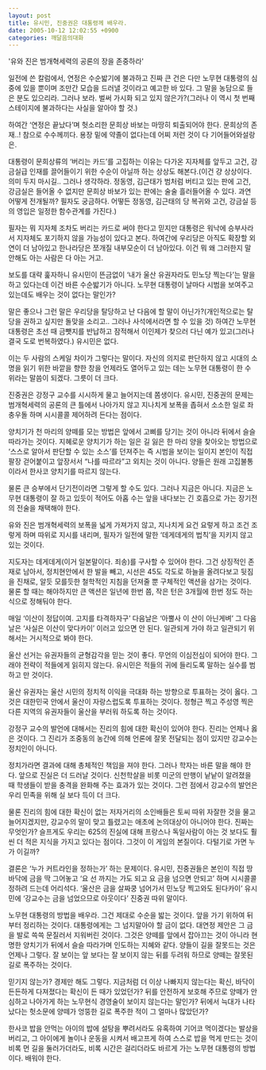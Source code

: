```yaml
---
layout: post
title: 유시민, 진중권은 대통령께 배우라.
date: 2005-10-12 12:02:55 +0900
categories: 깨달음의대화
---
```

'유와 진은 범개혁세력의 공론의 장을 존중하라'
  

  
일전에 쓴 칼럼에서, 연정은 수순밟기에 불과하고 진짜 큰 건은 다만 노무현 대통령의 심중에 있을 뿐이며 조만간 모습을 드러낼 것이라고 예고한 바 있다. 그 말을 농담으로 들은 분도 있으리라. 그러나 보라. 벌써 가시화 되고 있지 않은가?(그러나 이 역시 첫 번째 스테이지에 불과하다는 사실을 알아야 할 것.)
  

  
하여간 ‘연정은 끝났다’며 헛소리한 문희상 바보는 마땅히 퇴출되어야 한다. 문희상의 존재..! 참으로 수수께끼다. 용장 밑에 약졸이 없다는데 어찌 저런 것이 다 기어들어와설랑은. 
  

  
대통령이 문희상류의 ‘버리는 카드’를 고집하는 이유는 다가온 지자체를 앞두고 고건, 강금실급 인재를 끌어들이기 위한 수순이 아닐까 하는 상상도 해본다.(이건 걍 상상이다. 의미 두지 마시길.. 그러나 생각하라. 정동영, 김근태가 범처럼 버티고 있는 판에 고건, 강금실은 들어올 수 없지만 문희상 바보가 있는 판에는 술술 흘러들어올 수 있다. 과연 어떻게 전개될까? 필자도 궁금하다. 어떻든 정동영, 김근태의 당 복귀와 고건, 강금실 등의 영입은 일정한 함수관계를 가진다.)
  

  
필자는 뭐 지자체 조차도 버리는 카드로 써야 한다고 믿지만 대통령은 워낙에 승부사라서 지자체도 포기하지 않을 가능성이 있다고 본다. 하여간에 우리당은 아직도 확장할 외연이 더 남아있고 한나라당은 쪼개질 내부모순이 더 남아있다. 이건 뭐 왜 그러한지 말 안해도 아는 사람은 다 아는 거고. 
  

  
보도를 대략 훑자하니 유시민이 뜬금없이 ‘내가 울산 유권자라도 민노당 찍는다’는 말을 하고 있다는데 이건 바른 수순밟기가 아니다. 노무현 대통령이 날마다 시범을 보여주고 있는데도 배우는 것이 없다는 말인가? 
  

  
말은 좋으나 그런 말은 우리당을 탈당하고 난 다음에 할 말이 아닌가?(개인적으로는 탈당을 권하고 싶지만 돌맞을 소리고.. 그러나 사석에서라면 할 수 있을 것) 하여간 노무현 대통령은 초선 때 금뺏지를 반납하고 잠적해서 이인제가 찾으러 다닌 예가 있고(그러나 결국 도로 번복하였다.) 유시민은 없다. 
  

  
이는 두 사람의 스케일 차이가 그렇다는 말이다. 자신의 의지로 판단하지 않고 시대의 소명을 읽기 위한 바깥을 향한 창을 언제라도 열어두고 있는 데는 노무현 대통령이 한 수 위라는 말씀이 되겠다. 그릇이 더 크다. 
  

  
진중권은 강정구 교수를 시시하게 물고 늘어지는데 쫌생이다. 유시민, 진중권의 문제는 범개혁세력의 공론의 큰 틀에서 나아가지 않고 지나치게 보폭을 좁혀서 소소한 일로 좌충우돌 하며 시시콜콜 제어하려 든다는 점이다. 
  

  
양치기가 천 마리의 양떼를 모는 방법은 앞에서 고삐를 당기는 것이 아니라 뒤에서 슬슬 따라가는 것이다. 지혜로운 양치기가 하는 일은 길 잃은 한 마리 양을 찾아오는 방법으로 ‘스스로 알아서 판단할 수 있는 소스’를 던져주는 즉 시범을 보이는 일이지 본인이 직접 팔장 걷어붙이고 앞장서서 “나를 따르라”고 외치는 것이 아니다. 양들은 원래 고집불통이라서 한사코 양치기를 따르지 않는다. 
  

  
물론 큰 승부에서 단기전이라면 그렇게 할 수도 있다. 그러나 지금은 아니다. 지금은 노무현 대통령이 잘 하고 있듯이 적어도 아홉 수는 앞을 내다보는 긴 호흡으로 가는 장기전의 전술을 채택해야 한다. 
  

  
유와 진은 범개혁세력의 보폭을 넓게 가져가지 않고, 지나치게 요건 요렇게 하고 조건 조렇게 하며 따위로 지시를 내리며, 필자가 일전에 말한 ‘데게데게의 법칙’을 지키지 않고 있는 것이다. 
  

  
지도자는 데게데게(이거 일본말이다. 죄송)를 구사할 수 있어야 한다. 그건 상징적인 존재로 남아서, 정치현안에서 한 발을 빼고, 시선은 45도 각도로 하늘을 올려다보고 뒷짐을 진채로, 알듯 모를듯한 철학적인 지침을 던져줄 뿐 구체적인 액션을 삼가는 것이다. 물론 할 때는 해야하지만 큰 액션은 일년에 한번 쯤, 작은 턴은 3개월에 한번 정도 하는 식으로 정해둬야 한다. 
  

  
매일 ‘이산이 정답이여. 고지를 타격하자구’ 다음날은 ‘아뿔사 이 산이 아닌게벼’ 그 다음날은 ‘사실은 이산이 맞다카이’ 이러고 있으면 안 된다. 일관되게 가야 하고 일관되기 위해서는 거시적으로 봐야 한다. 
  

  
울산 선거는 유권자들의 균형감각을 믿는 것이 좋다. 무언의 이심전심이 되어야 한다. 그래야 전략이 적들에게 읽히지 않는다. 유시민은 적들의 귀에 들리도록 말하는 실수를 범하고 만 것이다. 
  

  
울산 유권자는 울산 시민의 정치적 이익을 극대화 하는 방향으로 투표하는 것이 옳다. 그것은 대한민국 안에서 울산이 자랑스럽도록 투표하는 것이다. 정형근 찍고 주성영 찍은 다른 지역의 유권자들이 울산을 부러워 하도록 하는 것이다. 
  

  
강정구 교수의 발언에 대해서는 진리의 힘에 대한 확신이 있어야 한다. 진리는 언제나 옳은 것이다. 그 진리가 조중동의 농간에 의해 언론에 잘못 전달되는 점이 있지만 강교수는 정치인이 아니다. 
  

  
정치가라면 결과에 대해 총체적인 책임을 져야 한다. 그러나 학자는 바른 말을 해야 한다. 앞으로 진실은 더 드러날 것이다. 신천학살을 비롯 미군의 만행이 낱낱이 알려졌을 때 학생들이 받을 충격을 완화해 주는 효과가 있는 것이다. 그런 점에서 강교수의 발언은 우리 민족을 위해 실 보다 득이 더 크다. 
  

  
물론 진리의 힘에 대한 확신이 없는 저자거리의 소인배들은 토씨 따위 자잘한 것을 물고 늘어지겠지만, 강교수의 말이 맞고 틀렸고는 애초에 논의대상이 아니어야 한다. 진짜는 무엇인가? 슬프게도 우리는 625의 진실에 대해 프랑스나 독일사람이 아는 것 보다도 훨씬 더 적은 지식을 가지고 있다는 점이다. 그것이 이 게임의 본질이다. 다털기로 가면 누가 이길까? 
  

  
결론은 ‘누가 커트라인을 정하는가’ 하는 문제이다. 유시민, 진중권들은 본인이 직접 땅바닥에 금을 딱 그어놓고 ‘요 선 까지는 가도 되고 요 금을 넘으면 안되고’ 하며 시시콜콜 정하려 드는데 어리석다. ‘울산은 금을 살짜쿵 넘어가서 민노당 찍고와도 된다카이’ 유시민에 ‘강교수는 금을 넘었으므로 아웃이다’ 진중권 따위 말이다. 
  

  
노무현 대통령의 방법을 배우라. 그건 제대로 수순을 밟는 것이다. 앞을 가기 위하여 뒤부터 정리하는 것이다. 대통령에게는 그 넘지말아야 할 금이 없다. 대연정 제안은 그 금을 발로 쓱쓱 문질러서 지워버린 것이다. 그것은 양떼를 앞에서 잡아끄는 것이 아니라 현명한 양치기가 뒤에서 슬슬 따라가며 인도하는 지혜와 같다. 양들이 길을 잘못드는 것은 언제나 그렇다. 잘 보이는 앞 보다는 잘 보이지 않는 뒤를 두려워 하므로 양떼는 잘못된 길로 폭주하는 것이다. 
  

  
믿기지 않는가? 경제만 해도 그렇다. 지금처럼 더 이상 나빠지지 않는다는 확신, 바닥이 든든하게 다져졌다는 확신이 든 때가 있었던가? 뒤를 안전하게 보호해 주므로 양떼가 안심하고 나아가게 하는 노무현식 경영술이 보이지 않는다는 말인가? 뒤에서 늑대가 나타났다는 헛소문에 양떼가 엉뚱한 길로 폭주한 적이 그 얼마나 많았던가?
  

  
한사코 밥을 안먹는 아이의 밥에 설탕을 뿌려서라도 유혹하여 기어코 먹이겠다는 발상을 버리고, 그 아이에게 놀이나 운동을 시켜서 배고프게 하여 스스로 밥을 먹게 만드는 것이 비록 먼 길을 둘러가더라도, 비록 시간은 걸리더라도 바르게 가는 노무현 대통령의 방법이다. 배워야 한다.